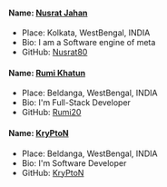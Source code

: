 #### Name: [Nusrat Jahan](https://github.com/nusrat80)
- Place: Kolkata, WestBengal, INDIA
- Bio: I am a Software engine of meta
- GitHub: [Nusrat80](https://github.com/nusrat80)

#### Name: [Rumi Khatun](https://github.com/RUMI20)
- Place: Beldanga, WestBengal, INDIA
- Bio: I'm Full-Stack Developer
- GitHub: [Rumi20](https://github.com/RUMI20)

#### Name: [KryPtoN](https://github.com/Kry9toN)
- Place: Beldanga, WestBengal, INDIA
- Bio: I'm Software Developer
- GitHub: [KryPtoN](https://github.com/Kry9toN)